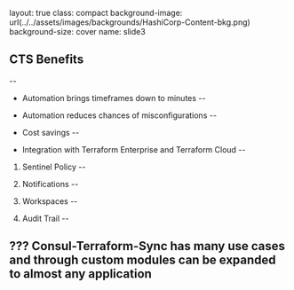 layout: true
class: compact
background-image: url(../../assets/images/backgrounds/HashiCorp-Content-bkg.png)
background-size: cover
name: slide3

## CTS Benefits
--

- Automation brings timeframes down to minutes
--

- Automation reduces chances of misconfigurations
--

- Cost savings
--

- Integration with Terraform Enterprise and Terraform Cloud
--

 1. Sentinel Policy
--

 2. Notifications
--

 3. Workspaces
--

 4. Audit Trail
--



???
Consul-Terraform-Sync has many use cases and through custom modules can be expanded to almost any application
---
